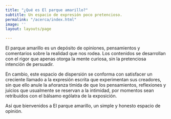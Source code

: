 ```yaml
---
title: "¿Qué es El parque amarillo?"
subtitle: Un espacio de expresión poco pretencioso.
permalink: "/acerca/index.html"
image: ''
layout: layouts/page

---
```

El parque amarillo es un depósito de opiniones, pensamientos y comentarios sobre la realidad que nos rodea. Los contenidos se desarrollan con el rigor que apenas otorga la mente curiosa, sin la pretenciosa intención de persuadir.

En cambio, este espacio de dispersión se conforma con satisfacer un creciente llamado a la expresión escrita que experimentan sus creadores, sin que ello anule la añoranza tímida de que los pensamientos, reflexiones y juicios que usualmente se reservan a la intimidad, por momentos sean retribuidos con el bálsamo ególatra de la exposición.

Así que bienvenidos a El parque amarillo, un simple y honesto espacio de opinión.